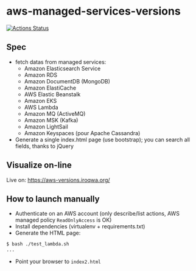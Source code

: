aws-managed-services-versions
=============================

[![Actions Status](https://github.com/guikcd/aws-managed-services-versions/workflows/Deploy%20to%20live/badge.svg)](https://github.com/guikcd/aws-managed-services-versions/actions)

Spec
----

* fetch datas from managed services:
  * Amazon Elasticsearch Service
  * Amazon RDS
  * Amazon DocumentDB (MongoDB)
  * Amazon ElastiCache
  * AWS Elastic Beanstalk
  * Amazon EKS
  * AWS Lambda
  * Amazon MQ (ActiveMQ)
  * Amazon MSK (Kafka)
  * Amazon LightSail
  * Amazon Keyspaces (pour Apache Cassandra)
* Generate a single index.html page (use bootstrap); you can search all fields, thanks to jQuery

Visualize on-line
-----------------

Live on: <https://aws-versions.iroqwa.org/>

How to launch manually
----------------------

* Authenticate on an AWS account (only describe/list actions, AWS managed policy `ReadOnlyAccess` is OK)
* Install dependencies (virtualenv + requirements.txt)
* Generate the HTML page:

```bash
$ bash ./test_lambda.sh
...
```
* Point your browser to `index2.html`
